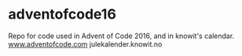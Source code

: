 # adventofcode16
Repo for code used in Advent of Code 2016, and in knowit's calendar.
www.adventofcode.com
julekalender.knowit.no

